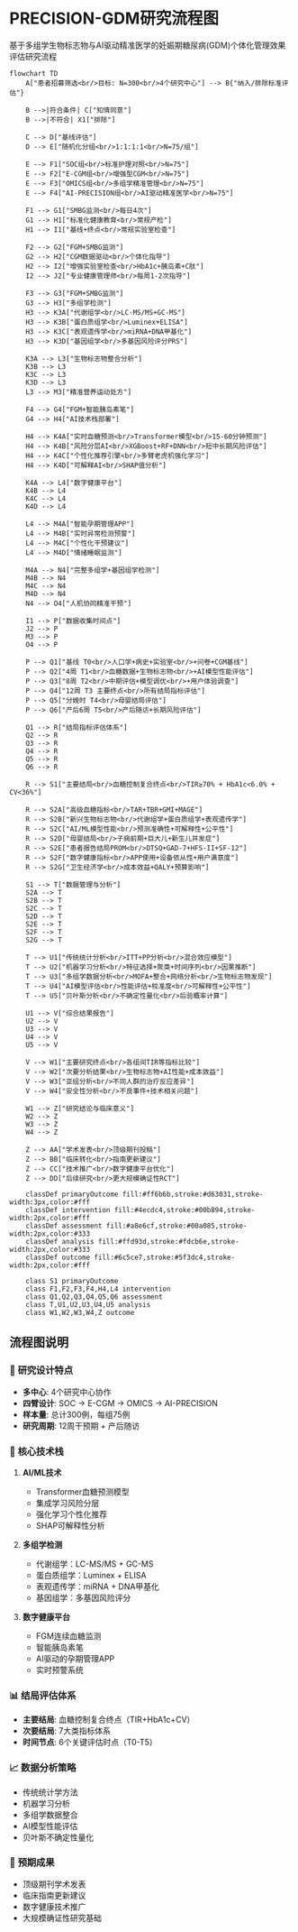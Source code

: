 # PRECISION-GDM研究流程图

基于多组学生物标志物与AI驱动精准医学的妊娠期糖尿病(GDM)个体化管理效果评估研究流程

```mermaid
flowchart TD
    A["患者招募筛选<br/>目标: N=300<br/>4个研究中心"] --> B{"纳入/排除标准评估"}
    
    B -->|符合条件| C["知情同意"]
    B -->|不符合| X1["排除"]
    
    C --> D["基线评估"]
    D --> E["随机化分组<br/>1:1:1:1<br/>N=75/组"]
    
    E --> F1["SOC组<br/>标准护理对照<br/>N=75"]
    E --> F2["E-CGM组<br/>增强型CGM<br/>N=75"]
    E --> F3["OMICS组<br/>多组学精准管理<br/>N=75"]
    E --> F4["AI-PRECISION组<br/>AI驱动精准医学<br/>N=75"]
    
    F1 --> G1["SMBG监测<br/>每日4次"]
    G1 --> H1["标准化健康教育<br/>常规产检"]
    H1 --> I1["基线+终点<br/>常规实验室检查"]
    
    F2 --> G2["FGM+SMBG监测"]
    G2 --> H2["CGM数据驱动<br/>个体化指导"]
    H2 --> I2["增强实验室检查<br/>HbA1c+胰岛素+C肽"]
    I2 --> J2["专业健康管理师<br/>每周1-2次指导"]
    
    F3 --> G3["FGM+SMBG监测"]
    G3 --> H3["多组学检测"]
    H3 --> K3A["代谢组学<br/>LC-MS/MS+GC-MS"]
    H3 --> K3B["蛋白质组学<br/>Luminex+ELISA"]
    H3 --> K3C["表观遗传学<br/>miRNA+DNA甲基化"]
    H3 --> K3D["基因组学<br/>多基因风险评分PRS"]
    
    K3A --> L3["生物标志物整合分析"]
    K3B --> L3
    K3C --> L3
    K3D --> L3
    L3 --> M3["精准营养运动处方"]
    
    F4 --> G4["FGM+智能胰岛素笔"]
    G4 --> H4["AI技术栈部署"]
    
    H4 --> K4A["实时血糖预测<br/>Transformer模型<br/>15-60分钟预测"]
    H4 --> K4B["风险分层AI<br/>XGBoost+RF+DNN<br/>短中长期风险评估"]
    H4 --> K4C["个性化推荐引擎<br/>多臂老虎机强化学习"]
    H4 --> K4D["可解释AI<br/>SHAP值分析"]
    
    K4A --> L4["数字健康平台"]
    K4B --> L4
    K4C --> L4
    K4D --> L4
    
    L4 --> M4A["智能孕期管理APP"]
    L4 --> M4B["实时异常检测预警"]
    L4 --> M4C["个性化干预建议"]
    L4 --> M4D["情绪睡眠监测"]
    
    M4A --> N4["完整多组学+基因组学检测"]
    M4B --> N4
    M4C --> N4
    M4D --> N4
    N4 --> O4["人机协同精准干预"]
    
    I1 --> P["数据收集时间点"]
    J2 --> P
    M3 --> P
    O4 --> P
    
    P --> Q1["基线 T0<br/>人口学+病史+实验室<br/>+问卷+CGM基线"]
    P --> Q2["4周 T1<br/>血糖数据+生物标志物<br/>+AI模型性能评估"]
    P --> Q3["8周 T2<br/>中期评估+模型调优<br/>+用户体验调查"]
    P --> Q4["12周 T3 主要终点<br/>所有结局指标评估"]
    P --> Q5["分娩时 T4<br/>母婴结局评估"]
    P --> Q6["产后6周 T5<br/>产后随访+长期风险评估"]
    
    Q1 --> R["结局指标评估体系"]
    Q2 --> R
    Q3 --> R
    Q4 --> R
    Q5 --> R
    Q6 --> R
    
    R --> S1["主要结局<br/>血糖控制复合终点<br/>TIR≥70% + HbA1c<6.0% + CV<36%"]
    
    R --> S2A["高级血糖指标<br/>TAR+TBR+GMI+MAGE"]
    R --> S2B["新兴生物标志物<br/>代谢组学+蛋白质组学+表观遗传学"]
    R --> S2C["AI/ML模型性能<br/>预测准确性+可解释性+公平性"]
    R --> S2D["母婴结局<br/>子痫前期+巨大儿+新生儿并发症"]
    R --> S2E["患者报告结局PROM<br/>DTSQ+GAD-7+HFS-II+SF-12"]
    R --> S2F["数字健康指标<br/>APP使用+设备依从性+用户满意度"]
    R --> S2G["卫生经济学<br/>成本效益+QALY+预算影响"]
    
    S1 --> T["数据管理与分析"]
    S2A --> T
    S2B --> T
    S2C --> T
    S2D --> T
    S2E --> T
    S2F --> T
    S2G --> T
    
    T --> U1["传统统计分析<br/>ITT+PP分析<br/>混合效应模型"]
    T --> U2["机器学习分析<br/>特征选择+聚类+时间序列<br/>因果推断"]
    T --> U3["多组学数据分析<br/>MOFA+整合+网络分析<br/>生物标志物发现"]
    T --> U4["AI模型评估<br/>性能评估+校准度<br/>可解释性+公平性"]
    T --> U5["贝叶斯分析<br/>不确定性量化<br/>后验概率计算"]
    
    U1 --> V["综合结果报告"]
    U2 --> V
    U3 --> V
    U4 --> V
    U5 --> V
    
    V --> W1["主要研究终点<br/>各组间TIR等指标比较"]
    V --> W2["次要分析结果<br/>生物标志物+AI性能+成本效益"]
    V --> W3["亚组分析<br/>不同人群的治疗反应差异"]
    V --> W4["安全性分析<br/>不良事件+技术相关问题"]
    
    W1 --> Z["研究结论与临床意义"]
    W2 --> Z
    W3 --> Z
    W4 --> Z
    
    Z --> AA["学术发表<br/>顶级期刊投稿"]
    Z --> BB["临床转化<br/>指南更新建议"]
    Z --> CC["技术推广<br/>数字健康平台优化"]
    Z --> DD["后续研究<br/>更大规模确证性RCT"]
    
    classDef primaryOutcome fill:#ff6b6b,stroke:#d63031,stroke-width:3px,color:#fff
    classDef intervention fill:#4ecdc4,stroke:#00b894,stroke-width:2px,color:#fff
    classDef assessment fill:#a8e6cf,stroke:#00a085,stroke-width:2px,color:#333
    classDef analysis fill:#ffd93d,stroke:#fdcb6e,stroke-width:2px,color:#333
    classDef outcome fill:#6c5ce7,stroke:#5f3dc4,stroke-width:2px,color:#fff
    
    class S1 primaryOutcome
    class F1,F2,F3,F4,H4,L4 intervention
    class Q1,Q2,Q3,Q4,Q5,Q6 assessment
    class T,U1,U2,U3,U4,U5 analysis
    class W1,W2,W3,W4,Z outcome
```

## 流程图说明

### 🎯 **研究设计特点**
- **多中心**: 4个研究中心协作
- **四臂设计**: SOC → E-CGM → OMICS → AI-PRECISION
- **样本量**: 总计300例，每组75例
- **研究周期**: 12周干预期 + 产后随访

### 🔬 **核心技术栈**
1. **AI/ML技术**
   - Transformer血糖预测模型
   - 集成学习风险分层
   - 强化学习个性化推荐
   - SHAP可解释性分析

2. **多组学检测**
   - 代谢组学：LC-MS/MS + GC-MS
   - 蛋白质组学：Luminex + ELISA
   - 表观遗传学：miRNA + DNA甲基化
   - 基因组学：多基因风险评分

3. **数字健康平台**
   - FGM连续血糖监测
   - 智能胰岛素笔
   - AI驱动的孕期管理APP
   - 实时预警系统

### 📊 **结局评估体系**
- **主要结局**: 血糖控制复合终点（TIR+HbA1c+CV）
- **次要结局**: 7大类指标体系
- **时间节点**: 6个关键评估时点（T0-T5）

### 📈 **数据分析策略**
- 传统统计学方法
- 机器学习分析
- 多组学数据整合
- AI模型性能评估
- 贝叶斯不确定性量化

### 🎯 **预期成果**
- 顶级期刊学术发表
- 临床指南更新建议
- 数字健康技术推广
- 大规模确证性研究基础